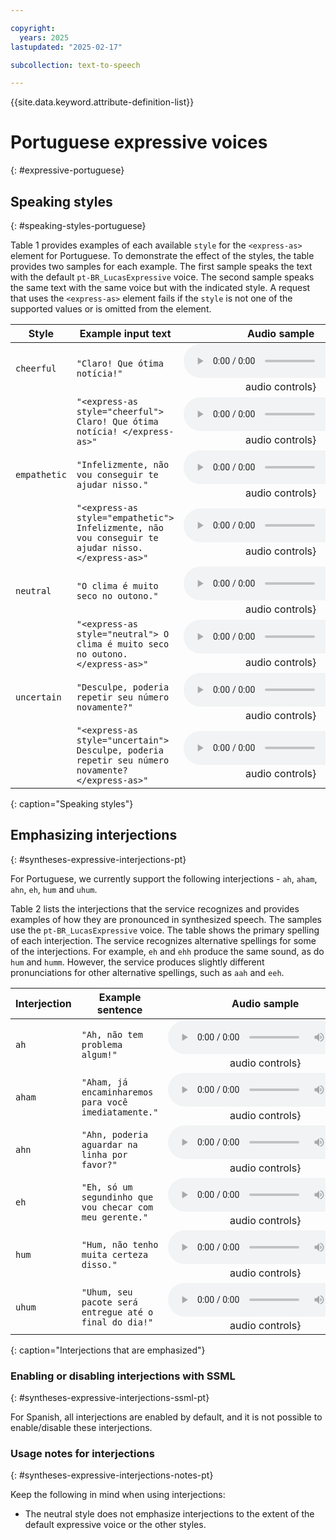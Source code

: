 ```yaml
---

copyright:
  years: 2025
lastupdated: "2025-02-17"

subcollection: text-to-speech

---
```


{{site.data.keyword.attribute-definition-list}}

# Portuguese expressive voices
{: #expressive-portuguese}

## Speaking styles
{: #speaking-styles-portuguese}

Table 1 provides examples of each available `style` for the `<express-as>` element for Portuguese. To demonstrate the effect of the styles, the table provides two samples for each example. The first sample speaks the text with the default `pt-BR_LucasExpressive` voice. The second sample speaks the same text with the same voice but with the indicated style. A request that uses the `<express-as>` element fails if the `style` is not one of the supported values or is omitted from the element.

| Style | Example input text | Audio sample |
|-------|--------------------|:------------:|
| `cheerful` | `"Claro! Que ótima notícia!"` | ![Speaking style: default cheerful](https://watson-developer-cloud.github.io/doc-tutorial-downloads/text-to-speech/samples-styles/pt-br-lucas-cheerful_untagged.wav){: audio controls} |
| | `"<express-as style="cheerful"> Claro! Que ótima notícia! </express-as>"` | ![Speaking style: cheerful](https://watson-developer-cloud.github.io/doc-tutorial-downloads/text-to-speech/samples-styles/pt-br-lucas-cheerful_tagged.wav){: audio controls} |
| `empathetic` | `"Infelizmente, não vou conseguir te ajudar nisso."` | ![Speaking style: default empathetic](https://watson-developer-cloud.github.io/doc-tutorial-downloads/text-to-speech/samples-styles/pt-br-lucas-empathetic_untagged.wav){: audio controls} |
|  | `"<express-as style="empathetic"> Infelizmente, não vou conseguir te ajudar nisso. </express-as>"` | ![Speaking style: empathetic](https://watson-developer-cloud.github.io/doc-tutorial-downloads/text-to-speech/samples-styles/pt-br-lucas-empathetic_tagged.wav){: audio controls} |
| `neutral` | `"O clima é muito seco no outono."` | ![Speaking style: default neutral](https://watson-developer-cloud.github.io/doc-tutorial-downloads/text-to-speech/samples-styles/pt-br-lucas-neutral_untagged.wav){: audio controls} |
|  | `"<express-as style="neutral"> O clima é muito seco no outono. </express-as>"` | ![Speaking style: neutral](https://watson-developer-cloud.github.io/doc-tutorial-downloads/text-to-speech/samples-styles/pt-br-lucas-neutral_tagged.wav){: audio controls} |
| `uncertain` | `"Desculpe, poderia repetir seu número novamente?"` | ![Speaking style: default uncertain](https://watson-developer-cloud.github.io/doc-tutorial-downloads/text-to-speech/samples-styles/pt-br-lucas-uncertain_untagged.wav){: audio controls} |
|  | `"<express-as style="uncertain"> Desculpe, poderia repetir seu número novamente? </express-as>"` | ![Speaking style: uncertain](https://watson-developer-cloud.github.io/doc-tutorial-downloads/text-to-speech/samples-styles/pt-br-lucas-uncertain_tagged.wav){: audio controls} |
{: caption="Speaking styles"}

## Emphasizing interjections
{: #syntheses-expressive-interjections-pt}

For Portuguese, we currently support the following interjections - `ah`, `aham`, `ahn`, `eh`, `hum` and `uhum`.

Table 2 lists the interjections that the service recognizes and provides examples of how they are pronounced in synthesized speech. The samples use the `pt-BR_LucasExpressive` voice. The table shows the primary spelling of each interjection. The service recognizes alternative spellings for some of the interjections. For example, `eh` and `ehh` produce the same sound, as do `hum` and `humm`. However, the service produces slightly different pronunciations for other alternative spellings, such as `aah` and `eeh`.

| Interjection | Example sentence | Audio sample |
|--------------|------------------|:------------:|
| `ah` | `"Ah, não tem problema algum!"` | ![Interjection: Ah](https://watson-developer-cloud.github.io/doc-tutorial-downloads/text-to-speech/samples-interjections/pt-br-lucas-interjection-ah.wav){: audio controls} |
| `aham` | `"Aham, já encaminharemos para você imediatamente."` | ![Interjection: Aham](https://watson-developer-cloud.github.io/doc-tutorial-downloads/text-to-speech/samples-interjections/pt-br-lucas-interjection-aham.wav){: audio controls} |
| `ahn` | `"Ahn, poderia aguardar na linha por favor?"` | ![Interjection: Ahn](https://watson-developer-cloud.github.io/doc-tutorial-downloads/text-to-speech/samples-interjections/pt-br-lucas-interjection-ahn.wav){: audio controls} |
| `eh` | `"Eh, só um segundinho que vou checar com meu gerente."` | ![Interjection: Eh](https://watson-developer-cloud.github.io/doc-tutorial-downloads/text-to-speech/samples-interjections/pt-br-lucas-interjection-eh.wav){: audio controls} |
| `hum` | `"Hum, não tenho muita certeza disso."` | ![Interjection: Hum](https://watson-developer-cloud.github.io/doc-tutorial-downloads/text-to-speech/samples-interjections/pt-br-lucas-interjection-hum.wav){: audio controls} |
| `uhum` | `"Uhum, seu pacote será entregue até o final do dia!"` | ![Interjection: Uhum](https://watson-developer-cloud.github.io/doc-tutorial-downloads/text-to-speech/samples-interjections/pt-br-lucas-interjection-uhum.wav){: audio controls} |
{: caption="Interjections that are emphasized"}

### Enabling or disabling interjections with SSML
{: #syntheses-expressive-interjections-ssml-pt}

For Spanish, all interjections are enabled by default, and it is not possible to enable/disable these interjections.

### Usage notes for interjections
{: #syntheses-expressive-interjections-notes-pt}

Keep the following in mind when using interjections:

-   The neutral style does not emphasize interjections to the extent of the default expressive voice or the other styles.
